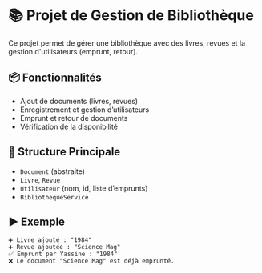 # 📚 Projet de Gestion de Bibliothèque

Ce projet permet de gérer une bibliothèque avec des livres, revues et la gestion d'utilisateurs (emprunt, retour).

## 📦 Fonctionnalités

- Ajout de documents (livres, revues)
- Enregistrement et gestion d’utilisateurs
- Emprunt et retour de documents
- Vérification de la disponibilité

## 🧱 Structure Principale

- `Document` (abstraite)
- `Livre`, `Revue`
- `Utilisateur` (nom, id, liste d’emprunts)
- `BibliothequeService`

## ▶️ Exemple

```text
➕ Livre ajouté : "1984"
➕ Revue ajoutée : "Science Mag"
✅ Emprunt par Yassine : "1984"
❌ Le document "Science Mag" est déjà emprunté.
